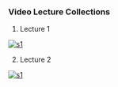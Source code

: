 ### Video Lecture Collections

1. Lecture 1
<a href = 'http://ccjeff.github.io/quantum_intro/pages/video_lecture/lecture1.html'>
<img :src="$withBase('/s1.png')" alt="s1">
</a>

2. Lecture 2

<a href = 'http://ccjeff.github.io/quantum_intro/pages/video_lecture/lecture1.html'>
<img :src="$withBase('/s2.png')" alt="s1">
</a>